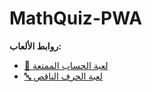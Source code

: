 # MathQuiz-PWA

**روابط الألعاب:**

- [🎲 لعبة الحساب الممتعة](https://mazenss7.github.io/mathquiz-pwa/)
- [🔤 لعبة الحرف الناقص](https://mazenss7.github.io/mathquiz-pwa/missing-letter.html)
